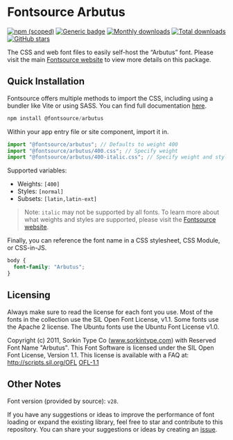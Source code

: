 # Fontsource Arbutus

[![npm (scoped)](https://img.shields.io/npm/v/@fontsource/arbutus?color=brightgreen)](https://www.npmjs.com/package/@fontsource/arbutus) [![Generic badge](https://img.shields.io/badge/fontsource-passing-brightgreen)](https://github.com/fontsource/fontsource) [![Monthly downloads](https://badgen.net/npm/dm/@fontsource/arbutus)](https://github.com/fontsource/fontsource) [![Total downloads](https://badgen.net/npm/dt/@fontsource/arbutus)](https://github.com/fontsource/fontsource) [![GitHub stars](https://img.shields.io/github/stars/fontsource/fontsource.svg?style=social&label=Star)](https://github.com/fontsource/fontsource/stargazers)

The CSS and web font files to easily self-host the “Arbutus” font. Please visit the main [Fontsource website](https://fontsource.org/fonts/arbutus) to view more details on this package.

## Quick Installation

Fontsource offers multiple methods to import the CSS, including using a bundler like Vite or using SASS. You can find full documentation [here](https://fontsource.org/docs/getting-started/introduction).

```javascript
npm install @fontsource/arbutus
```

Within your app entry file or site component, import it in.

```javascript
import "@fontsource/arbutus"; // Defaults to weight 400
import "@fontsource/arbutus/400.css"; // Specify weight
import "@fontsource/arbutus/400-italic.css"; // Specify weight and style
```

Supported variables:
- Weights: `[400]`
- Styles: `[normal]`
- Subsets: `[latin,latin-ext]`

> Note: `italic` may not be supported by all fonts. To learn more about what weights and styles are supported, please visit the [Fontsource website](https://fontsource.org/fonts/arbutus).

Finally, you can reference the font name in a CSS stylesheet, CSS Module, or CSS-in-JS.

```css
body {
  font-family: "Arbutus";
}
```

## Licensing
Always make sure to read the license for each font you use. Most of the fonts in the collection use the SIL Open Font License, v1.1. Some fonts use the Apache 2 license. The Ubuntu fonts use the Ubuntu Font License v1.0.

Copyright (c) 2011, Sorkin Type Co (www.sorkintype.com) with Reserved Font Name "Arbutus".  This Font Software is licensed under the SIL Open Font License, Version 1.1. This license is available with a FAQ at: http://scripts.sil.org/OFL
[OFL-1.1](http://scripts.sil.org/OFL)

## Other Notes
Font version (provided by source): `v28`.

If you have any suggestions or ideas to improve the performance of font loading or expand the existing library, feel free to star and contribute to this repository. You can share your suggestions or ideas by creating an [issue](https://github.com/fontsource/fontsource/issues).